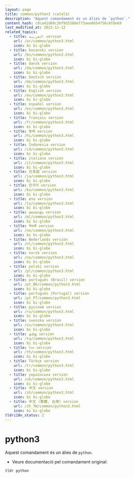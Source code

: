 ```yaml
---
layout: page
title: common/python3 (català)
description: "Aquest comandament és un àlies de `python`."
content_hash: c8ca41d60c3bf9d3368ef73aee6654756c6fde69
last_modified_at: 2023-11-12
related_topics:
  - title: العربية version
    url: /ar/common/python3.html
    icon: bi bi-globe
  - title: bosanski version
    url: /bs/common/python3.html
    icon: bi bi-globe
  - title: dansk version
    url: /da/common/python3.html
    icon: bi bi-globe
  - title: Deutsch version
    url: /de/common/python3.html
    icon: bi bi-globe
  - title: English version
    url: /en/common/python3.html
    icon: bi bi-globe
  - title: español version
    url: /es/common/python3.html
    icon: bi bi-globe
  - title: français version
    url: /fr/common/python3.html
    icon: bi bi-globe
  - title: हिन्दी version
    url: /hi/common/python3.html
    icon: bi bi-globe
  - title: Indonesia version
    url: /id/common/python3.html
    icon: bi bi-globe
  - title: italiano version
    url: /it/common/python3.html
    icon: bi bi-globe
  - title: 日本語 version
    url: /ja/common/python3.html
    icon: bi bi-globe
  - title: 한국어 version
    url: /ko/common/python3.html
    icon: bi bi-globe
  - title: ລາວ version
    url: /lo/common/python3.html
    icon: bi bi-globe
  - title: മലയാളം version
    url: /ml/common/python3.html
    icon: bi bi-globe
  - title: नेपाली version
    url: /ne/common/python3.html
    icon: bi bi-globe
  - title: Nederlands version
    url: /nl/common/python3.html
    icon: bi bi-globe
  - title: norsk version
    url: /no/common/python3.html
    icon: bi bi-globe
  - title: polski version
    url: /pl/common/python3.html
    icon: bi bi-globe
  - title: português (Brasil) version
    url: /pt_BR/common/python3.html
    icon: bi bi-globe
  - title: português (Portugal) version
    url: /pt_PT/common/python3.html
    icon: bi bi-globe
  - title: русский version
    url: /ru/common/python3.html
    icon: bi bi-globe
  - title: svenska version
    url: /sv/common/python3.html
    icon: bi bi-globe
  - title: தமிழ் version
    url: /ta/common/python3.html
    icon: bi bi-globe
  - title: ไทย version
    url: /th/common/python3.html
    icon: bi bi-globe
  - title: Türkçe version
    url: /tr/common/python3.html
    icon: bi bi-globe
  - title: українська version
    url: /uk/common/python3.html
    icon: bi bi-globe
  - title: 中文 version
    url: /zh/common/python3.html
    icon: bi bi-globe
  - title: 中文 (繁體, 台灣) version
    url: /zh_TW/common/python3.html
    icon: bi bi-globe
tldri18n_status: 2
---
```

# python3

Aquest comandament és un àlies de `python`.

- Veure documentació pel comandament original:

`tldr python`
